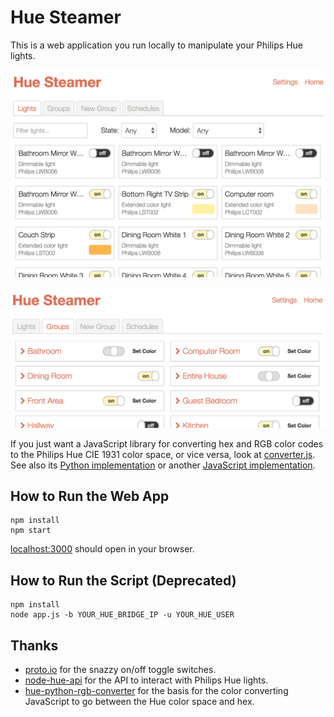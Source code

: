 # Hue Steamer

This is a web application you run locally to manipulate your Philips Hue lights.

![Screenshot of lights tab](https://raw.githubusercontent.com/cheshire137/hue-steamer/master/screenshot1.png)

![Screenshot of groups tab](https://raw.githubusercontent.com/cheshire137/hue-steamer/master/screenshot2.png)

If you just want a JavaScript library for converting hex and RGB color codes to
the Philips Hue CIE 1931 color space, or vice versa, look at
[converter.js](src/models/converter.js). See also its
[Python implementation](https://github.com/benknight/hue-python-rgb-converter/blob/master/rgb_cie.py)
or another
[JavaScript implementation](https://github.com/bjohnso5/hue-hacking/blob/master/src/colors.js).

## How to Run the Web App

    npm install
    npm start

[localhost:3000](http://localhost:3000/) should open in your browser.

## How to Run the Script (Deprecated)

    npm install
    node app.js -b YOUR_HUE_BRIDGE_IP -u YOUR_HUE_USER

## Thanks

- [proto.io](https://proto.io/freebies/onoff/) for the snazzy on/off toggle switches.
- [node-hue-api](https://github.com/peter-murray/node-hue-api) for the API to interact with Philips Hue lights.
- [hue-python-rgb-converter](https://github.com/benknight/hue-python-rgb-converter) for the basis for the color converting JavaScript to go between the Hue color space and hex.
